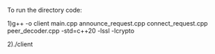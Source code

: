 To run the directory code:

1)g++ -o client main.cpp announce_request.cpp connect_request.cpp peer_decoder.cpp -std=c++20 -lssl -lcrypto

2)./client
